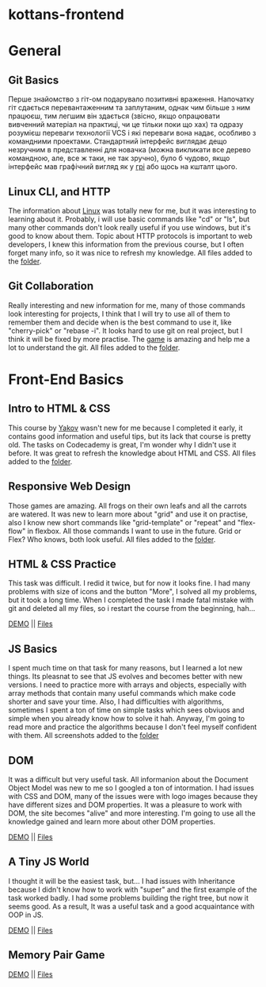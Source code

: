 # kottans-frontend

# General
## Git Basics
Перше знайомство з гіт-ом подарувало позитивні враження. Напочатку гіт сдається перевантаженним та заплутаним, однак чим більше з ним працюєш, тим легшим він здається (звісно, якщо опрацювати вивченний матеріал на практиці, чи це тільки поки що хах) та одразу розумієш переваги технології VCS і які переваги вона надає, особливо з командними проектами. Стандартний інтерфейс виглядає дещо незручним в представленні для новачка (можна викликати все дерево командною, але, все ж таки, не так зручно), було б чудово, якщо інтерфейс мав графічний вигляд як у [грі](learngitbranching.js.org) або щось на кшталт цього.

## Linux CLI, and HTTP
The information about [Linux](https://linuxsurvival.com/linux-tutorial-introduction/) was totally new for me, but it was interesting to learning about it. Probably, i will use basic commands like "cd" or "ls", but many other commands don't look really useful if you use windows, but it's good to know about them.
Topic about HTTP protocols is important to web developers, I knew this information from the previous course, but I often forget many info, so it was nice to refresh my knowledge. All files added to the [folder](https://github.com/Ambeelight/kottans-frontend/tree/main/1.%20task_linux_cli).

## Git Collaboration
Really interesting and new information for me, many of those commands look interesting for projects, I think that I will try to use all of them to remember them and decide when is the best command to use it, like "cherry-pick" or "rebase -i". It looks hard to use git on real project, but I think it will be fixed by more practise. The [game](learngitbranching.js.org) is amazing and help me a lot to understand the git. All files added to the [folder](https://github.com/Ambeelight/kottans-frontend/tree/main/2.%20task_git_collaboration).

# Front-End Basics
## Intro to HTML & CSS
This course by [Yakov](https://www.coursera.org/learn/html-css-javascript-for-web-developers) wasn't new for me because I completed it early, it contains good information and useful tips, but its lack that course is pretty old. The tasks on Codecademy is great, I'm wonder why I didn't use it before. It was great to refresh the knowledge about HTML and CSS. All files added to the [folder](https://github.com/Ambeelight/kottans-frontend/tree/main/3.%20task_html_css_intro).

## Responsive Web Design
Those games are amazing. All frogs on their own leafs and all the carrots are watered. It was new to learn more about "grid" and use it on practise, also I know new short commands like "grid-template" or "repeat" and "flex-flow" in flexbox. All those commands I want to use in the future. Grid or Flex? Who knows, both look useful. All files added to the [folder](https://github.com/Ambeelight/kottans-frontend/tree/main/4.%20task_responsive_web_design).

## HTML & CSS Practice
This task was difficult. I redid it twice, but for now it looks fine. I had many problems with size of icons and the button "More", I solved all my problems, but it took a long time. When I completed the task I made fatal mistake with git and deleted all my files, so i restart the course from the beginning, hah... 

[DEMO](https://ambeelight.github.io/kottans-frontend/5.%20html_css_popup/) || [Files](https://github.com/Ambeelight/kottans-frontend/tree/main/5.%20html_css_popup)

## JS Basics
I spent much time on that task for many reasons, but I learned a lot new things. Its pleasnat to see that JS evolves and becomes better with new versions. I need to practice more with arrays and objects, especially with array methods that contain many useful commands which make code shorter and save your time. Also, I had difficulties with algorithms, sometimes I spent a ton of time on simple tasks which sees obviuos and simple when you already know how to solve it hah. Anyway, I'm going to read more and practice the algorithms because I don't feel myself confident with them.
All screenshots added to the [folder](https://github.com/Ambeelight/kottans-frontend/tree/main/6.%20task_js_basics)

## DOM
It was a difficult but very useful task. All informanion about the Document Object Model was new to me so I googled a ton of intormation. I had issues with CSS and DOM, many of the issues were with logo images because they have different sizes and DOM properties. It was a pleasure to work with DOM, the site becomes "alive" and more interesting. I'm going to use all the knowledge gained and learn more about other DOM properties.

[DEMO](https://ambeelight.github.io/kottans-frontend/7.%20task_js_dom/DOM) || [Files](https://github.com/Ambeelight/kottans-frontend/tree/main/7.%20task_js_dom)

## A Tiny JS World
I thought it will be the easiest task, but... I had issues with Inheritance because I didn't know how to work with "super" and the first example of the task worked badly. I had some problems building the right tree, but now it seems good. As a result, It was a useful task and a good acquaintance with OOP in JS.

[DEMO](https://Ambeelight.github.io/a-tiny-JS-world) || [Files](https://github.com/Ambeelight/a-tiny-JS-world/blob/master/index.js)

## Memory Pair Game

[DEMO](https://Ambeelight.github.io/memory-pair-game) || [Files](https://github.com/Ambeelight/kottans-frontend/tree/main/memory-pair-game)